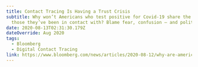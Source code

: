 ```yaml
---
title: Contact Tracing Is Having a Trust Crisis
subtitle: Why won’t Americans who test positive for Covid-19 share the names of
  those they’ve been in contact with? Blame fear, confusion — and politics.
date: 2020-08-13T02:31:30.179Z
dateOverride: Aug 2020
tags:
  - Bloomberg
  - Digital Contact Tracing
link: https://www.bloomberg.com/news/articles/2020-08-12/why-are-americans-so-uneasy-about-contact-tracing?sref=mt2Tn0sj
---
```

